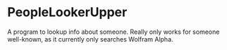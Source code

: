 # PeopleLookerUpper

A program to lookup info about someone. Really only works for someone well-known, as it currently only searches Wolfram Alpha. 
